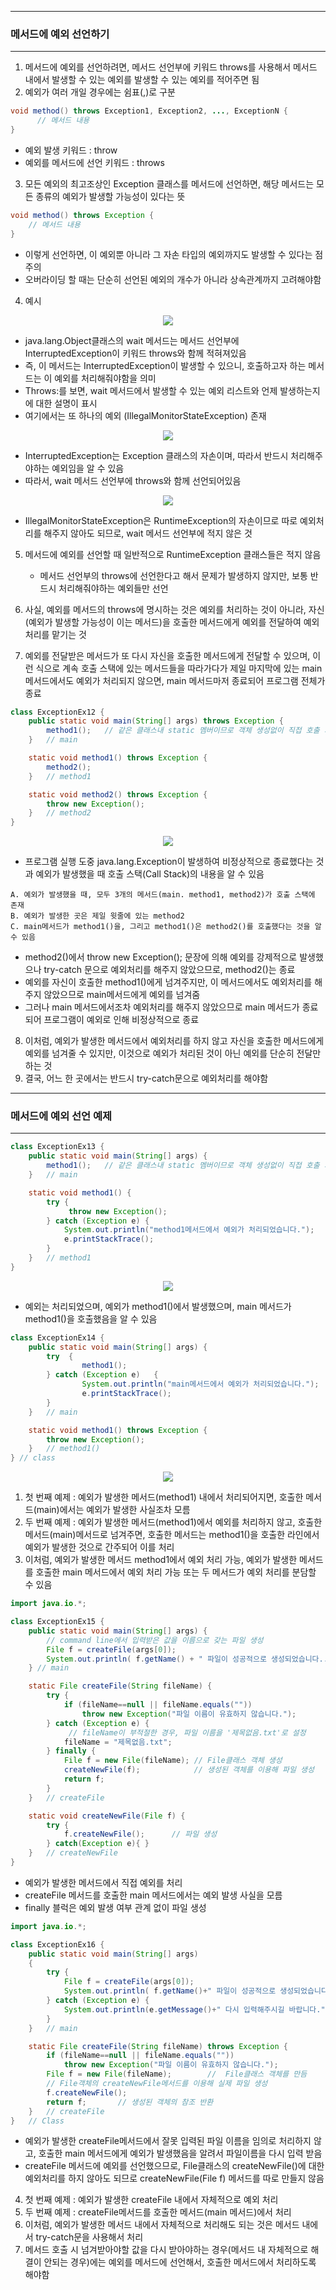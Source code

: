 -----
### 메서드에 예외 선언하기
-----
1. 메서드에 예외를 선언하려면, 메서드 선언부에 키워드 throws를 사용해서 메서드 내에서 발생할 수 있는 예외를 발생할 수 있는 예외를 적어주면 됨
2. 예외가 여러 개일 경우에는 쉼표(,)로 구분
```java
void method() throws Exception1, Exception2, ..., ExceptionN {
      // 메서드 내용
}
```
  - 예외 발생 키워드 : throw
  - 예외를 메서드에 선언 키워드 : throws

3. 모든 예외의 최고조상인 Exception 클래스를 메서드에 선언하면, 해당 메서드는 모든 종류의 예외가 발생할 가능성이 있다는 뜻
```java
void method() throws Exception {
    // 메서드 내용
}
```
  - 이렇게 선언하면, 이 예외뿐 아니라 그 자손 타입의 예외까지도 발생할 수 있다는 점 주의
  - 오버라이딩 할 때는 단순히 선언된 예외의 개수가 아니라 상속관계까지 고려해야함

4. 예시
<div align="center">
<img src="https://github.com/sooyounghan/Java/assets/34672301/b9fab721-44c6-4205-a5e3-1b16d77812e0">
</div>

  - java.lang.Object클래스의 wait 메서드는 메서드 선언부에 InterruptedException이 키워드 throws와 함께 적혀져있음
  - 즉, 이 메서드는 InterruptedException이 발생할 수 있으니, 호출하고자 하는 메서드는 이 예외를 처리해줘야함을 의미
  - Throws:를 보면, wait 메서드에서 발생할 수 있는 예외 리스트와 언제 발생하는지에 대한 설명이 표시
  - 여기에서는 또 하나의 예외 (IllegalMonitorStateException) 존재
<div align="center">
<img src="https://github.com/sooyounghan/Java/assets/34672301/b1773d04-ee63-4623-a611-03c926b81672">
</div>

  - InterruptedException는 Exception 클래스의 자손이며, 따라서 반드시 처리해주야하는 예외임을 알 수 있음
  - 따라서, wait 메서드 선언부에 throws와 함께 선언되어있음
<div align="center">
<img src="https://github.com/sooyounghan/Java/assets/34672301/2eb97244-4015-46be-8005-2e431a1dc07d">
</div>

  - IllegalMonitorStateException은 RuntimeException의 자손이므로 따로 예외처리를 해주지 않아도 되므로, wait 메서드 선언부에 적지 않은 것

5. 메서드에 예외를 선언할 때 일반적으로 RuntimeException 클래스들은 적지 않음
   - 메서드 선언부의 throws에 선언한다고 해서 문제가 발생하지 않지만, 보통 반드시 처리해줘야하는 예외들만 선언
  
6. 사실, 예외를 메서드의 throws에 명시하는 것은 예외를 처리하는 것이 아니라, 자신(예외가 발생할 가능성이 이는 메서드)을 호출한 메서드에게 예외를 전달하여 예외처리를 맡기는 것
7. 예외를 전달받은 메서드가 또 다시 자신을 호출한 메서드에게 전달할 수 있으며, 이런 식으로 계속 호출 스택에 있는 메서드들을 따라가다가 제일 마지막에 있는 main 메서드에서도 예외가 처리되지 않으면, main 메서드마저 종료되어 프로그램 전체가 종료

```java
class ExceptionEx12 {
	public static void main(String[] args) throws Exception {
		method1();	 // 같은 클래스내 static 멤버이므로 객체 생성없이 직접 호출 가능
  	}	// main

	static void method1() throws Exception {
		method2();
	}	// method1

	static void method2() throws Exception {
		throw new Exception();
	}	// method2
}
```
<div align="center">
<img src="https://github.com/sooyounghan/Java/assets/34672301/33e41f33-e1d8-48d0-b877-8072f422d811">
</div>

  - 프로그램 실행 도중 java.lang.Exception이 발생하여 비정상적으로 종료했다는 것과 예외가 발생했을 때 호출 스택(Call Stack)의 내용을 알 수 있음
```
A. 예외가 발생했을 때, 모두 3개의 메서드(main. method1, method2)가 호출 스택에 존재
B. 예외가 발생한 곳은 제일 윗줄에 있는 method2
C. main메서드가 method1()을, 그리고 method1()은 method2()를 호출했다는 것을 알 수 있음
```
  - method2()에서 throw new Exception(); 문장에 의해 예외를 강제적으로 발생했으나 try-catch 문으로 예외처리를 해주지 않았으므로, method2()는 종료
  - 예외를 자신이 호출한 method1()에게 넘겨주지만, 이 메서드에서도 예외처리를 해주지 않았으므로 main메서드에게 예외를 넘겨줌
  - 그러나 main 메서드에서조차 예외처리를 해주지 않았으므로 main 메서드가 종료되어 프로그램이 예외로 인해 비정상적으로 종료

8. 이처럼, 예외가 발생한 메서드에서 예외처리를 하지 않고 자신을 호출한 메서드에게 예외를 넘겨줄 수 있지만, 이것으로 예외가 처리된 것이 아닌 예외를 단순히 전달만 하는 것
9. 결국, 어느 한 곳에서는 반드시 try-catch문으로 예외처리를 해야함

-----
### 메서드에 예외 선언 예제
-----
```java
class ExceptionEx13 {
	public static void main(String[] args) {
		method1(); 	 // 같은 클래스내 static 멤버이므로 객체 생성없이 직접 호출 가능
  	}	// main

	static void method1() {
		try {
		     throw new Exception();
		} catch (Exception e) {
			System.out.println("method1메서드에서 예외가 처리되었습니다.");
			e.printStackTrace();
		}
	}	// method1
}
```
<div align="center">
<img src="https://github.com/sooyounghan/Java/assets/34672301/32bda792-82a9-4dc2-9d8d-9a0bc4df7a39">
</div>

  - 예외는 처리되었으며, 예외가 method1()에서 발생했으며, main 메서드가 method1()을 호출했음을 알 수 있음

```java
class ExceptionEx14 {
	public static void main(String[] args) {
		try  {
				method1();		
		} catch (Exception e)	{
				System.out.println("main메서드에서 예외가 처리되었습니다.");
				e.printStackTrace();
		}
	}	// main

	static void method1() throws Exception {
		throw new Exception();
	}	// method1()
} // class
```
<div align="center">
<img src="https://github.com/sooyounghan/Java/assets/34672301/4783c375-2c23-4f49-9786-27205a1ac475">
</div>

1. 첫 번째 예제 : 예외가 발생한 메서드(method1) 내에서 처리되어지면, 호출한 메서드(main)에서는 예외가 발생한 사실조차 모름
2. 두 번째 예제 : 예외가 발생한 메서드(method1)에서 예외를 처리하지 않고, 호출한 메서드(main)메서드로 넘겨주면, 호출한 메서드는 method1()을 호출한 라인에서 예외가 발생한 것으로 간주되어 이를 처리
3. 이처럼, 예외가 발생한 메서드 method1에서 예외 처리 가능, 예외가 발생한 메서드를 호출한 main 메서드에서 예외 처리 가능 또는 두 메서드가 예외 처리를 분담할 수 있음

```java
import java.io.*;

class ExceptionEx15 {
	public static void main(String[] args) {
        // command line에서 입력받은 값을 이름으로 갖는 파일 생성
		File f = createFile(args[0]);	
		System.out.println( f.getName() + " 파일이 성공적으로 생성되었습니다..");
	} // main

	static File createFile(String fileName) {
		try {
			if (fileName==null || fileName.equals(""))
				throw new Exception("파일 이름이 유효하지 않습니다.");
		} catch (Exception e) {
             // fileName이 부적절한 경우, 파일 이름을 '제목없음.txt'로 설정
			fileName = "제목없음.txt";	 
		} finally {
			File f = new File(fileName); // File클래스 객체 생성
			createNewFile(f);		     // 생성된 객체를 이용해 파일 생성
			return f;
		}
	}	// createFile

	static void createNewFile(File f) {
		try {
			f.createNewFile();		// 파일 생성
		} catch(Exception e){ }
	}	// createNewFile
} 
```
  - 예외가 발생한 메서드에서 직접 예외를 처리
  - createFile 메서드를 호출한 main 메서드에서는 예외 발생 사실을 모름
  - finally 블럭은 예외 발생 여부 관계 없이 파일 생성

```java
import java.io.*;

class ExceptionEx16 {
	public static void main(String[] args) 
	{
		try {
			File f = createFile(args[0]);
			System.out.println( f.getName()+" 파일이 성공적으로 생성되었습니다.");
		} catch (Exception e) {
			System.out.println(e.getMessage()+" 다시 입력해주시길 바랍니다.");
		}
	}	// main

	static File createFile(String fileName) throws Exception {
		if (fileName==null || fileName.equals(""))
			throw new Exception("파일 이름이 유효하지 않습니다.");
		File f = new File(fileName);		//  File클래스 객체를 만듬
        // File객체의 createNewFile메서드를 이용해 실제 파일 생성
		f.createNewFile();
		return f;		// 생성된 객체의 참조 반환
	}	// createFile
}	// Class
```

  - 예외가 발생한 createFile메서드에서 잘못 입력된 파일 이름을 임의로 처리하지 않고, 호출한 main 메서드에게 예외가 발생했음을 알려서 파일이름을 다시 입력 받음
  - createFile 메서드에 예외를 선언했으므로, File클래스의 createNewFile()에 대한 예외처리를 하지 않아도 되므로 createNewFile(File f) 메서드를 따로 만들지 않음

4. 첫 번째 예제 : 예외가 발생한 createFile 내에서 자체적으로 예외 처리
5. 두 번째 예제 : createFile메서드를 호출한 메서드(main 메서드)에서 처리
6. 이처럼, 예외가 발생한 메서드 내에서 자체적으로 처리해도 되는 것은 메서드 내에서 try-catch문을 사용해서 처리
7. 메서드 호출 시 넘겨받아야할 값을 다시 받아야하는 경우(메서드 내 자체적으로 해결이 안되는 경우)에는 예외를 메서드에 선언해서, 호출한 메서드에서 처리하도록 해야함




